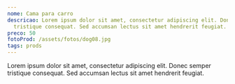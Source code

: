 ```yaml
---
nome: Cama para carro
descricao: Lorem ipsum dolor sit amet, consectetur adipiscing elit. Donec semper
  tristique consequat. Sed accumsan lectus sit amet hendrerit feugiat.
preco: 50
fotoProd: /assets/fotos/dog08.jpg
tags: prods
---
```


Lorem ipsum dolor sit amet, consectetur adipiscing elit. Donec semper tristique consequat. Sed accumsan lectus sit amet hendrerit feugiat.